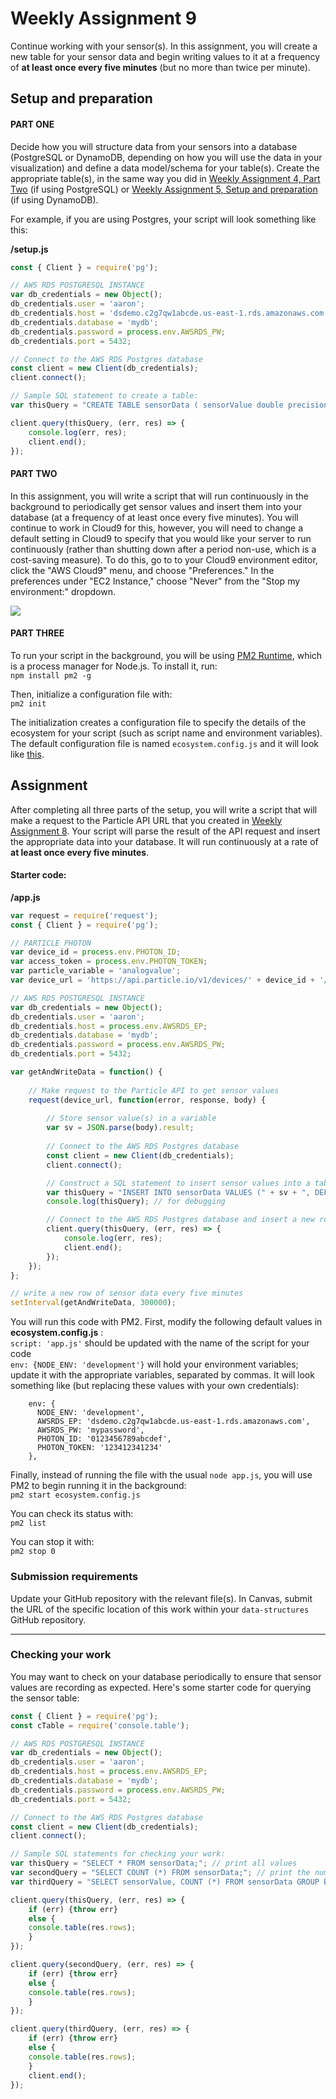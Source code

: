 # Weekly Assignment 9

Continue working with your sensor(s). In this assignment, you will create a new table for your sensor data and begin writing values to it at a frequency of **at least once every five minutes** (but no more than twice per minute). 

## Setup and preparation

#### PART ONE

Decide how you will structure data from your sensors into a database (PostgreSQL or DynamoDB, depending on how you will use the data in your visualization) and define a data model/schema for your table(s). Create the appropriate table(s), in the same way you did in [Weekly Assignment 4, Part Two](https://github.com/visualizedata/data-structures/blob/master/weekly_assignment_04.md) (if using PostgreSQL) or [Weekly Assignment 5, Setup and preparation](https://github.com/visualizedata/data-structures/blob/master/weekly_assignment_05.md) (if using DynamoDB). 

For example, if you are using Postgres, your script will look something like this:  

**/setup.js**

```javascript 
const { Client } = require('pg');

// AWS RDS POSTGRESQL INSTANCE
var db_credentials = new Object();
db_credentials.user = 'aaron';
db_credentials.host = 'dsdemo.c2g7qw1abcde.us-east-1.rds.amazonaws.com';
db_credentials.database = 'mydb';
db_credentials.password = process.env.AWSRDS_PW;
db_credentials.port = 5432;

// Connect to the AWS RDS Postgres database
const client = new Client(db_credentials);
client.connect();

// Sample SQL statement to create a table: 
var thisQuery = "CREATE TABLE sensorData ( sensorValue double precision, sensorTime timestamp DEFAULT current_timestamp );";

client.query(thisQuery, (err, res) => {
    console.log(err, res);
    client.end();
});
```

#### PART TWO 

In this assignment, you will write a script that will run continuously in the background to periodically get sensor values and insert them into your database (at a frequency of at least once every five minutes). You will continue to work in Cloud9 for this, however, you will need to change a default setting in Cloud9 to specify that you would like your server to run continuously (rather than shutting down after a period non-use, which is a cost-saving measure). To do this, go to to your Cloud9 environment editor, click the "AWS Cloud9" menu, and choose "Preferences." In the preferences under "EC2 Instance," choose "Never" from the "Stop my environment:" dropdown. 

![](https://github.com/visualizedata/data-structures/raw/master/weekly_assignment_09/week10screenshot.jpeg)

#### PART THREE

To run your script in the background, you will be using [PM2 Runtime](https://pm2.keymetrics.io/docs/usage/pm2-doc-single-page/), which is a process manager for Node.js. To install it, run:  
`npm install pm2 -g`

Then, initialize a configuration file with:  
`pm2 init`

The initialization creates a configuration file to specify the details of the ecosystem for your script (such as script name and environment variables). The default configuration file is named `ecosystem.config.js` and it will look like [this](https://github.com/visualizedata/data-structures/blob/master/weekly_assignment_09/ecosystem.config.js). 

## Assignment 

After completing all three parts of the setup, you will write a script that will make a request to the Particle API URL that you created in [Weekly Assignment 8](https://github.com/visualizedata/data-structures/tree/master/weekly_assignment_08). Your script will parse the result of the API request and insert the appropriate data into your database.  It will run continuously at a rate of **at least once every five minutes**. 

#### Starter code:   

**/app.js**

```javascript  
var request = require('request');
const { Client } = require('pg');

// PARTICLE PHOTON
var device_id = process.env.PHOTON_ID;
var access_token = process.env.PHOTON_TOKEN;
var particle_variable = 'analogvalue';
var device_url = 'https://api.particle.io/v1/devices/' + device_id + '/' + particle_variable + '?access_token=' + access_token;

// AWS RDS POSTGRESQL INSTANCE
var db_credentials = new Object();
db_credentials.user = 'aaron';
db_credentials.host = process.env.AWSRDS_EP;
db_credentials.database = 'mydb';
db_credentials.password = process.env.AWSRDS_PW;
db_credentials.port = 5432;

var getAndWriteData = function() {
    
    // Make request to the Particle API to get sensor values
    request(device_url, function(error, response, body) {
        
        // Store sensor value(s) in a variable
        var sv = JSON.parse(body).result;
        
        // Connect to the AWS RDS Postgres database
        const client = new Client(db_credentials);
        client.connect();

        // Construct a SQL statement to insert sensor values into a table
        var thisQuery = "INSERT INTO sensorData VALUES (" + sv + ", DEFAULT);";
        console.log(thisQuery); // for debugging

        // Connect to the AWS RDS Postgres database and insert a new row of sensor values
        client.query(thisQuery, (err, res) => {
            console.log(err, res);
            client.end();
        });
    });
};

// write a new row of sensor data every five minutes
setInterval(getAndWriteData, 300000);
```

You will run this code with PM2. First, modify the following default values in **ecosystem.config.js** :  
`script: 'app.js'` should be updated with the name of the script for your code  
`env: {NODE_ENV: 'development'}` will hold your environment variables; update it with the appropriate variables, separated by commas. It will look something like (but replacing these values with your own credentials):    

```
    env: {
      NODE_ENV: 'development',
      AWSRDS_EP: 'dsdemo.c2g7qw1abcde.us-east-1.rds.amazonaws.com',
      AWSRDS_PW: 'mypassword',
      PHOTON_ID: '0123456789abcdef',
      PHOTON_TOKEN: '123412341234'
    },
```

Finally, instead of running the file with the usual `node app.js`, you will use PM2 to begin running it in the background:  
`pm2 start ecosystem.config.js`

You can check its status with:  
`pm2 list`

You can stop it with:  
`pm2 stop 0`

### Submission requirements

Update your GitHub repository with the relevant file(s). In Canvas, submit the URL of the specific location of this work within your `data-structures` GitHub repository.

---

### Checking your work

You may want to check on your database periodically to ensure that sensor values are recording as expected. Here's some starter code for querying the sensor table: 

```javascript
const { Client } = require('pg');
const cTable = require('console.table');

// AWS RDS POSTGRESQL INSTANCE
var db_credentials = new Object();
db_credentials.user = 'aaron';
db_credentials.host = process.env.AWSRDS_EP;
db_credentials.database = 'mydb';
db_credentials.password = process.env.AWSRDS_PW;
db_credentials.port = 5432;

// Connect to the AWS RDS Postgres database
const client = new Client(db_credentials);
client.connect();

// Sample SQL statements for checking your work: 
var thisQuery = "SELECT * FROM sensorData;"; // print all values
var secondQuery = "SELECT COUNT (*) FROM sensorData;"; // print the number of rows
var thirdQuery = "SELECT sensorValue, COUNT (*) FROM sensorData GROUP BY sensorValue;"; // print the number of rows for each sensorValue

client.query(thisQuery, (err, res) => {
    if (err) {throw err}
    else {
    console.table(res.rows);
    }
});

client.query(secondQuery, (err, res) => {
    if (err) {throw err}
    else {
    console.table(res.rows);
    }
});

client.query(thirdQuery, (err, res) => {
    if (err) {throw err}
    else {
    console.table(res.rows);
    }
    client.end();
});
```
